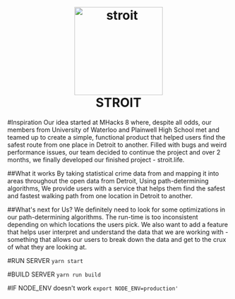<h1 align="center">
  <br>
  <a href="https://stroit.life"><img src="http://i.imgur.com/VMQMa3d.png" alt="stroit" width="200"></a>
  <br>
  STROIT
</h1>

#Inspiration
Our idea started at MHacks 8 where, despite all odds, our members from University of Waterloo and Plainwell High School met and teamed up to create a simple, functional product that helped users find the safest route from one place in Detroit to another. Filled with bugs and weird performance issues, our team decided to continue the project and over 2 months, we finally developed our finished project - stroit.life.

##What it works
By taking statistical crime data from and mapping it into areas throughout the open data from Detroit, Using path-determining algorithms, We provide users with a service that helps them find the safest and fastest walking path from one location in Detroit to another.

##What's next for Us?
We definitely need to look for some optimizations in our path-determining algorithms. The run-time is too inconsistent depending on which locations the users pick. We also want to add a feature that helps user interpret and understand the data that we are working with - something that allows our users to break down the data and get to the crux of what they are looking at. 

#RUN SERVER
`yarn start`

#BUILD SERVER
`yarn run build`

#IF NODE_ENV doesn't work
`export NODE_ENV=production'`
